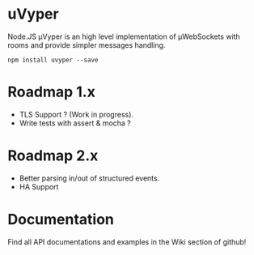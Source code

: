 # uVyper
Node.JS µVyper is an high level implementation of µWebSockets with rooms and provide simpler messages handling.

```
npm install uvyper --save
```

# Roadmap 1.x

- TLS Support ? (Work in progress).
- Write tests with assert & mocha ?

# Roadmap 2.x 

- Better parsing in/out of structured events.
- HA Support 

# Documentation

Find all API documentations and examples in the Wiki section of github!